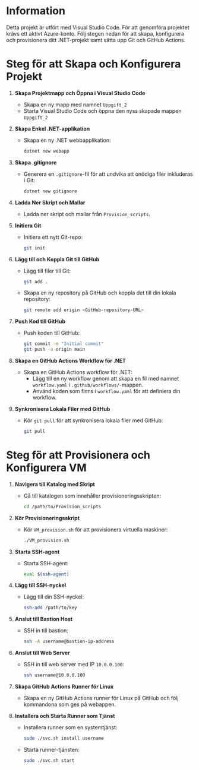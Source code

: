 # Information
Detta projekt är utfört med Visual Studio Code. För att genomföra projektet krävs ett aktivt Azure-konto. Följ stegen nedan för att skapa, konfigurera och provisionera ditt .NET-projekt samt sätta upp Git och GitHub Actions.

# Steg för att Skapa och Konfigurera Projekt

1. **Skapa Projektmapp och Öppna i Visual Studio Code**
   - Skapa en ny mapp med namnet `Uppgift_2`
   - Starta Visual Studio Code och öppna den nyss skapade mappen `Uppgift_2`

2. **Skapa Enkel .NET-applikation**
   - Skapa en ny .NET webbapplikation:
     ```bash
     dotnet new webapp
     ```

3. **Skapa .gitignore**
   - Generera en `.gitignore`-fil för att undvika att onödiga filer inkluderas i Git:
     ```bash
     dotnet new gitignore
     ```

4. **Ladda Ner Skript och Mallar**
   - Ladda ner skript och mallar från `Provision_scripts`.

5. **Initiera Git**
   - Initiera ett nytt Git-repo:
     ```bash
     git init
     ```

6. **Lägg till och Koppla Git till GitHub**
   - Lägg till filer till Git:
     ```bash
     git add .
     ```
   - Skapa en ny repository på GitHub och koppla det till din lokala repository:
     ```bash
     git remote add origin <GitHub-repository-URL>
     ```

7. **Push Kod till GitHub**
   - Push koden till GitHub:
     ```bash
     git commit -m "Initial commit"
     git push -u origin main
     ```

8. **Skapa en GitHub Actions Workflow för .NET**
   - Skapa en GitHub Actions workflow för .NET:
     - Lägg till en ny workflow genom att skapa en fil med namnet `workflow.yaml` i `.github/workflows/`-mappen.
     - Använd koden som finns i `workflow.yaml` för att definiera din workflow.

9. **Synkronisera Lokala Filer med GitHub**
   - Kör `git pull` för att synkronisera lokala filer med GitHub:
     ```bash
     git pull
     ```

# Steg för att Provisionera och Konfigurera VM

1. **Navigera till Katalog med Skript**
   - Gå till katalogen som innehåller provisioneringsskripten:
     ```bash
     cd /path/to/Provision_scripts
     ```

2. **Kör Provisioneringsskript**
   - Kör `VM_provision.sh` för att provisionera virtuella maskiner:
     ```bash
     ./VM_provision.sh
     ```

3. **Starta SSH-agent**
   - Starta SSH-agent:
     ```bash
     eval $(ssh-agent)
     ```

4. **Lägg till SSH-nyckel**
   - Lägg till din SSH-nyckel:
     ```bash
     ssh-add /path/to/key
     ```

5. **Anslut till Bastion Host**
   - SSH in till bastion:
     ```bash
     ssh -A username@bastion-ip-address
     ```

6. **Anslut till Web Server**
   - SSH in till web server med IP `10.0.0.100`:
     ```bash
     ssh username@10.0.0.100
     ```

7. **Skapa GitHub Actions Runner för Linux**
   - Skapa en ny GitHub Actions runner för Linux på GitHub och följ kommandona som ges på webappen.

8. **Installera och Starta Runner som Tjänst**
   - Installera runner som en systemtjänst:
     ```bash
     sudo ./svc.sh install username
     ```
   - Starta runner-tjänsten:
     ```bash
     sudo ./svc.sh start
     ```
